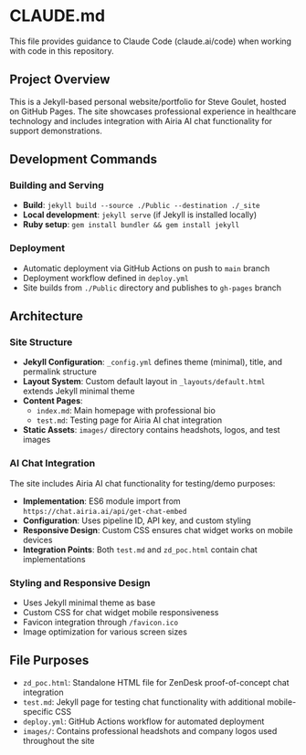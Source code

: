 # CLAUDE.md

This file provides guidance to Claude Code (claude.ai/code) when working with code in this repository.

## Project Overview

This is a Jekyll-based personal website/portfolio for Steve Goulet, hosted on GitHub Pages. The site showcases professional experience in healthcare technology and includes integration with Airia AI chat functionality for support demonstrations.

## Development Commands

### Building and Serving
- **Build**: `jekyll build --source ./Public --destination ./_site`
- **Local development**: `jekyll serve` (if Jekyll is installed locally)
- **Ruby setup**: `gem install bundler && gem install jekyll`

### Deployment
- Automatic deployment via GitHub Actions on push to `main` branch
- Deployment workflow defined in `deploy.yml`
- Site builds from `./Public` directory and publishes to `gh-pages` branch

## Architecture

### Site Structure
- **Jekyll Configuration**: `_config.yml` defines theme (minimal), title, and permalink structure
- **Layout System**: Custom default layout in `_layouts/default.html` extends Jekyll minimal theme
- **Content Pages**:
  - `index.md`: Main homepage with professional bio
  - `test.md`: Testing page for Airia AI chat integration
- **Static Assets**: `images/` directory contains headshots, logos, and test images

### AI Chat Integration
The site includes Airia AI chat functionality for testing/demo purposes:
- **Implementation**: ES6 module import from `https://chat.airia.ai/api/get-chat-embed`
- **Configuration**: Uses pipeline ID, API key, and custom styling
- **Responsive Design**: Custom CSS ensures chat widget works on mobile devices
- **Integration Points**: Both `test.md` and `zd_poc.html` contain chat implementations

### Styling and Responsive Design
- Uses Jekyll minimal theme as base
- Custom CSS for chat widget mobile responsiveness
- Favicon integration through `/favicon.ico`
- Image optimization for various screen sizes

## File Purposes

- `zd_poc.html`: Standalone HTML file for ZenDesk proof-of-concept chat integration
- `test.md`: Jekyll page for testing chat functionality with additional mobile-specific CSS
- `deploy.yml`: GitHub Actions workflow for automated deployment
- `images/`: Contains professional headshots and company logos used throughout the site